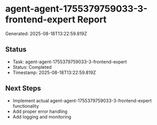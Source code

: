 # agent-agent-1755379759033-3-frontend-expert Report

Generated: 2025-08-18T13:22:59.819Z

## Status
- Task: agent-agent-1755379759033-3-frontend-expert
- Status: Completed
- Timestamp: 2025-08-18T13:22:59.819Z

## Next Steps
- Implement actual agent-agent-1755379759033-3-frontend-expert functionality
- Add proper error handling
- Add logging and monitoring
